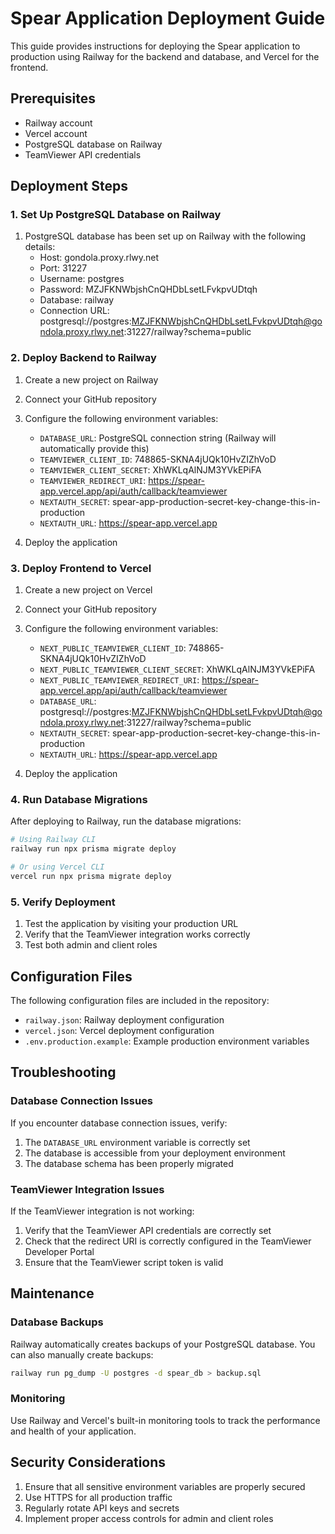 # Spear Application Deployment Guide

This guide provides instructions for deploying the Spear application to production using Railway for the backend and database, and Vercel for the frontend.

## Prerequisites

- Railway account
- Vercel account
- PostgreSQL database on Railway
- TeamViewer API credentials

## Deployment Steps

### 1. Set Up PostgreSQL Database on Railway

1. PostgreSQL database has been set up on Railway with the following details:
   - Host: gondola.proxy.rlwy.net
   - Port: 31227
   - Username: postgres
   - Password: MZJFKNWbjshCnQHDbLsetLFvkpvUDtqh
   - Database: railway
   - Connection URL: postgresql://postgres:MZJFKNWbjshCnQHDbLsetLFvkpvUDtqh@gondola.proxy.rlwy.net:31227/railway?schema=public

### 2. Deploy Backend to Railway

1. Create a new project on Railway
2. Connect your GitHub repository
3. Configure the following environment variables:
   - `DATABASE_URL`: PostgreSQL connection string (Railway will automatically provide this)
   - `TEAMVIEWER_CLIENT_ID`: 748865-SKNA4jUQk10HvZIZhVoD
   - `TEAMVIEWER_CLIENT_SECRET`: XhWKLqAlNJM3YVkEPiFA
   - `TEAMVIEWER_REDIRECT_URI`: https://spear-app.vercel.app/api/auth/callback/teamviewer
   - `NEXTAUTH_SECRET`: spear-app-production-secret-key-change-this-in-production
   - `NEXTAUTH_URL`: https://spear-app.vercel.app

4. Deploy the application

### 3. Deploy Frontend to Vercel

1. Create a new project on Vercel
2. Connect your GitHub repository
3. Configure the following environment variables:
   - `NEXT_PUBLIC_TEAMVIEWER_CLIENT_ID`: 748865-SKNA4jUQk10HvZIZhVoD
   - `NEXT_PUBLIC_TEAMVIEWER_CLIENT_SECRET`: XhWKLqAlNJM3YVkEPiFA
   - `NEXT_PUBLIC_TEAMVIEWER_REDIRECT_URI`: https://spear-app.vercel.app/api/auth/callback/teamviewer
   - `DATABASE_URL`: postgresql://postgres:MZJFKNWbjshCnQHDbLsetLFvkpvUDtqh@gondola.proxy.rlwy.net:31227/railway?schema=public
   - `NEXTAUTH_SECRET`: spear-app-production-secret-key-change-this-in-production
   - `NEXTAUTH_URL`: https://spear-app.vercel.app

4. Deploy the application

### 4. Run Database Migrations

After deploying to Railway, run the database migrations:

```bash
# Using Railway CLI
railway run npx prisma migrate deploy

# Or using Vercel CLI
vercel run npx prisma migrate deploy
```

### 5. Verify Deployment

1. Test the application by visiting your production URL
2. Verify that the TeamViewer integration works correctly
3. Test both admin and client roles

## Configuration Files

The following configuration files are included in the repository:

- `railway.json`: Railway deployment configuration
- `vercel.json`: Vercel deployment configuration
- `.env.production.example`: Example production environment variables

## Troubleshooting

### Database Connection Issues

If you encounter database connection issues, verify:

1. The `DATABASE_URL` environment variable is correctly set
2. The database is accessible from your deployment environment
3. The database schema has been properly migrated

### TeamViewer Integration Issues

If the TeamViewer integration is not working:

1. Verify that the TeamViewer API credentials are correctly set
2. Check that the redirect URI is correctly configured in the TeamViewer Developer Portal
3. Ensure that the TeamViewer script token is valid

## Maintenance

### Database Backups

Railway automatically creates backups of your PostgreSQL database. You can also manually create backups:

```bash
railway run pg_dump -U postgres -d spear_db > backup.sql
```

### Monitoring

Use Railway and Vercel's built-in monitoring tools to track the performance and health of your application.

## Security Considerations

1. Ensure that all sensitive environment variables are properly secured
2. Use HTTPS for all production traffic
3. Regularly rotate API keys and secrets
4. Implement proper access controls for admin and client roles
